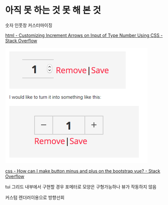 # 아직 못 하는 것 못 해 본 것



숫자 인풋창 커스터마이징

[html - Customizing Increment Arrows on Input of Type Number Using CSS - Stack Overflow](https://stackoverflow.com/questions/45396280/customizing-increment-arrows-on-input-of-type-number-using-css)

![numberinput](./img/numberinput.png)

[css - How can I make button minus and plus on the bootstrap vue? - Stack Overflow](https://stackoverflow.com/questions/52658814/how-can-i-make-button-minus-and-plus-on-the-bootstrap-vue/52659263)

tui 그리드 내부에서 구현할 경우 포메터로 모양은 구형가능하나 뷰가 작동하지 않음

커스텀 렌더러이용으로 방향선회